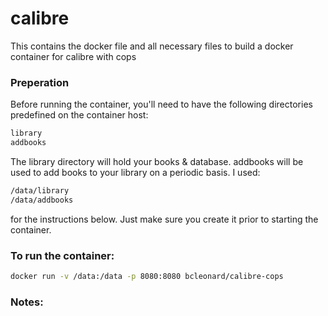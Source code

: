 # calibre

This contains the docker file and all necessary files to build a docker container for calibre with cops

### Preperation
Before running the container, you'll need to have the following directories predefined on the container host:
```sh
library
addbooks
```
The library directory will hold your books & database.  addbooks will be used to add books to your library on a periodic basis.  I used:
```sh
/data/library
/data/addbooks
```
for the instructions below.  Just make sure you create it prior to starting the container.
### To run the container:
```sh
docker run -v /data:/data -p 8080:8080 bcleonard/calibre-cops
```
### Notes:


